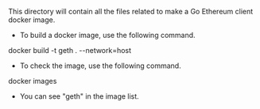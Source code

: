 This directory will contain all the files related to make a Go Ethereum client docker image.


* To build a docker image, use the following command.

docker build -t geth . --network=host

* To check the image, use the following command.

docker images

* You can see "geth" in the image list.
